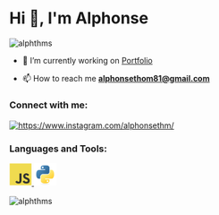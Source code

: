 <h1 align="left">Hi 👋, I'm Alphonse</h1>

<p align="left"> <img src="https://komarev.com/ghpvc/?username=alphthms&label=Profile%20views&color=0e75b6&style=flat" alt="alphthms" /> </p>


- 🔭 I’m currently working on [Portfolio](https://alphthms.github.io/Portfolio/)

- 📫 How to reach me **alphonsethom81@gmail.com**

<h3 align="left">Connect with me:</h3>
<p align="left">
<a href="https://instagram.com/https://www.instagram.com/alphonsethm/" target="blank"><img align="center" src="https://raw.githubusercontent.com/rahuldkjain/github-profile-readme-generator/master/src/images/icons/Social/instagram.svg" alt="https://www.instagram.com/alphonsethm/" height="30" width="40" /></a>
</p>

<h3 align="left">Languages and Tools:</h3>
<p align="left"> <a href="https://developer.mozilla.org/en-US/docs/Web/JavaScript" target="_blank" rel="noreferrer"> <img src="https://raw.githubusercontent.com/devicons/devicon/master/icons/javascript/javascript-original.svg" alt="javascript" width="40" height="40"/> </a> <a href="https://www.python.org" target="_blank" rel="noreferrer"> <img src="https://raw.githubusercontent.com/devicons/devicon/master/icons/python/python-original.svg" alt="python" width="40" height="40"/> </a> </p>

<p><img align="center" src="https://github-readme-stats.vercel.app/api/top-langs?username=alphthms&show_icons=true&locale=en&layout=compact" alt="alphthms" /></p>


